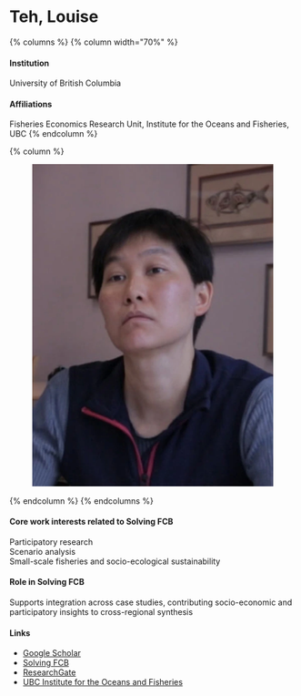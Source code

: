 # Teh, Louise

{% columns %}
{% column width="70%" %}
#### Institution

University of British Columbia

#### Affiliations

Fisheries Economics Research Unit, Institute for the Oceans and Fisheries, UBC
{% endcolumn %}

{% column %}
<figure><img src="https://raw.githubusercontent.com/Solving-FCB/docs/refs/heads/main/.img/teh-lsl.webp" alt=""></figure>
{% endcolumn %}
{% endcolumns %}

#### Core work interests related to Solving FCB

Participatory research\
Scenario analysis\
Small-scale fisheries and socio-ecological sustainability

#### Role in Solving FCB

Supports integration across case studies, contributing socio-economic and participatory insights to cross-regional synthesis

#### Links

* [Google Scholar](https://scholar.google.com/citations?user=hR85L78AAAAJ)
* [Solving FCB](https://solvingfcb.org/people/teh-lsl/)
* [ResearchGate](https://www.researchgate.net/profile/Louise-Teh)
* [UBC Institute for the Oceans and Fisheries](https://oceans.ubc.ca/louise-teh/)
